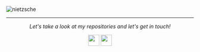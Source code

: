 
![nietzsche](https://www.azquotes.com/picture-quotes/quote-what-doesn-t-kill-you-only-makes-you-stronger-friedrich-nietzsche-87-32-78.jpg)

<hr />

<p align="center">
  <i>Let's take a look at my repositories and let's get in touch!</i>

  <p align="center">
    <a href="https://aboutme.louislabs.com/"><img
        src="https://img.icons8.com/fluent/344/home-page.png" width="30px" height="30px"/></a>
    <a href="https://t.me/louislabs"><img
        src="https://telegram.org/img/t_logo.svg?1" width="30px" height="30px"/></a>
  </p>
</p>
